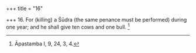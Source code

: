 +++
title = "16"

+++
16. For (killing) a Śūdra (the same penance must be performed) during one year; and he shall give ten cows and one bull. [^16] 


[^16]:  Āpastamba I, 9, 24, 3, 4.
